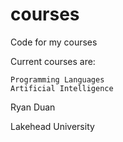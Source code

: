 courses
=======

Code for my courses

Current courses are:

    Programming Languages
    Artificial Intelligence
    
Ryan Duan

Lakehead University
